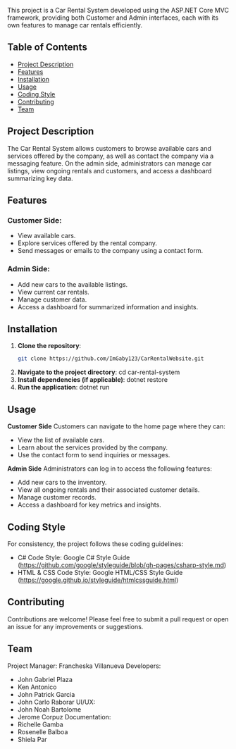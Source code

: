 This project is a Car Rental System developed using the ASP.NET Core MVC framework, providing both Customer and Admin interfaces, each with its own features to manage car rentals efficiently.


## Table of Contents
- [Project Description](#project-description)
- [Features](#features)
- [Installation](#installation)
- [Usage](#usage)
- [Coding Style](#coding-style)
- [Contributing](#contributing)
- [Team](#team)


## Project Description
The Car Rental System allows customers to browse available cars and services offered by the company, as well as contact the company via a messaging feature. On the admin side, administrators can manage car listings, view ongoing rentals and customers, and access a dashboard summarizing key data.

## Features

### Customer Side:
- View available cars.
- Explore services offered by the rental company.
- Send messages or emails to the company using a contact form.

### Admin Side:
- Add new cars to the available listings.
- View current car rentals.
- Manage customer data.
- Access a dashboard for summarized information and insights.

## Installation
1. **Clone the repository**:
   ```bash
   git clone https://github.com/ImGaby123/CarRentalWebsite.git
2. **Navigate to the project directory**:
   cd car-rental-system
3. **Install dependencies (if applicable)**:
   dotnet restore
4. **Run the application**:
   dotnet run

## Usage
**Customer Side**
Customers can navigate to the home page where they can:
- View the list of available cars.
- Learn about the services provided by the company.
- Use the contact form to send inquiries or messages.

**Admin Side**
Administrators can log in to access the following features:
- Add new cars to the inventory.
- View all ongoing rentals and their associated customer details.
- Manage customer records.
- Access a dashboard for key metrics and insights.

## Coding Style
For consistency, the project follows these coding guidelines:
- C# Code Style: Google C# Style Guide (https://github.com/google/styleguide/blob/gh-pages/csharp-style.md)
- HTML & CSS Code Style: Google HTML/CSS Style Guide (https://google.github.io/styleguide/htmlcssguide.html)

## Contributing
Contributions are welcome! Please feel free to submit a pull request or open an issue for any improvements or suggestions.

## Team
Project Manager: Francheska Villanueva
Developers: 
  - John Gabriel Plaza
  - Ken Antonico
  - John Patrick Garcia
  - John Carlo Raborar
UI/UX:
  - John Noah Bartolome
  - Jerome Corpuz
Documentation:
  - Richelle Gamba
  - Rosenelle Balboa
  - Shiela Par

